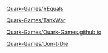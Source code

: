 
[Quark-Games/YEquals](https://github.com/Quark-Games/YEquals)

[Quark-Games/TankWar](https://github.com/Quark-Games/TankWar)

[Quark-Games/Quark-Games.github.io](https://github.com/Quark-Games/Quark-Games.github.io)

[Quark-Games/Don-t-Die](https://github.com/Quark-Games/Don-t-Die)
